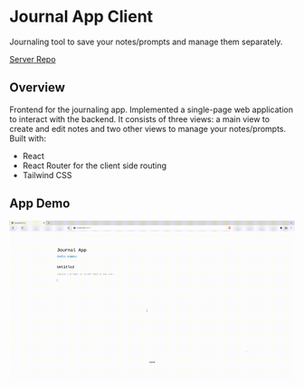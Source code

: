 # Journal App Client

Journaling tool to save your notes/prompts and manage them separately.

[Server Repo](github.com/almeidavc/journal-app-server)

<!-- Overview + Technologies used -->

## Overview

Frontend for the journaling app. Implemented a single-page web application to interact with the backend. It consists of three views: a main view to create and edit notes and two other views to manage your notes/prompts. Built with:

- React
- React Router for the client side routing
- Tailwind CSS

<!-- App Demo -->

## App Demo

![App Demo](./app-demo.gif)
